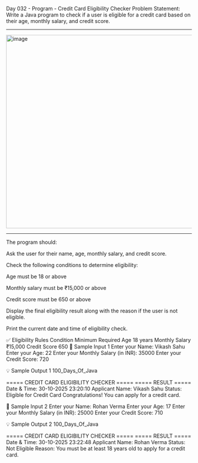 Day 032 - Program -  Credit Card Eligibility Checker
Problem Statement:
Write a Java program to check if a user is eligible for a credit card based on their age, monthly salary, and credit score.
___________________________________________________________________________________________________________________________

<img width="569" height="524" alt="image" src="https://github.com/user-attachments/assets/630afc1b-24bd-469b-8cee-0efdd6b90bbf" />

___________________________________________________________________________________________________________________________

The program should:

Ask the user for their name, age, monthly salary, and credit score.

Check the following conditions to determine eligibility:

Age must be 18 or above

Monthly salary must be ₹15,000 or above

Credit score must be 650 or above

Display the final eligibility result along with the reason if the user is not eligible.

Print the current date and time of eligibility check.

✅ Eligibility Rules
Condition	Minimum Required
Age	18 years
Monthly Salary	₹15,000
Credit Score	650
🧮 Sample Input 1
Enter your Name: Vikash Sahu
Enter your Age: 22
Enter your Monthly Salary (in INR): 35000
Enter your Credit Score: 720

💡 Sample Output 1
100_Days_Of_Java

===== CREDIT CARD ELIGIBILITY CHECKER =====
===== RESULT =====
Date & Time: 30-10-2025 23:20:10
Applicant Name: Vikash Sahu
Status: Eligible for Credit Card
Congratulations! You can apply for a credit card.

🧮 Sample Input 2
Enter your Name: Rohan Verma
Enter your Age: 17
Enter your Monthly Salary (in INR): 25000
Enter your Credit Score: 710

💡 Sample Output 2
100_Days_Of_Java

===== CREDIT CARD ELIGIBILITY CHECKER =====
===== RESULT =====
Date & Time: 30-10-2025 23:22:48
Applicant Name: Rohan Verma
Status: Not Eligible
Reason: You must be at least 18 years old to apply for a credit card.

